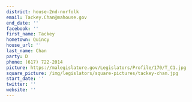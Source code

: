 ```yaml
---
district: house-2nd-norfolk
email: Tackey.Chan@mahouse.gov
end_date: ''
facebook: ''
first_name: Tackey
hometown: Quincy
house_url: ''
last_name: Chan
party: D
phone: (617) 722-2014
picture: https://malegislature.gov/Legislators/Profile/170/T_C1.jpg
square_picture: /img/legislators/square-pictures/tackey-chan.jpg
start_date: ''
twitter: ''
website: ''
---
```

